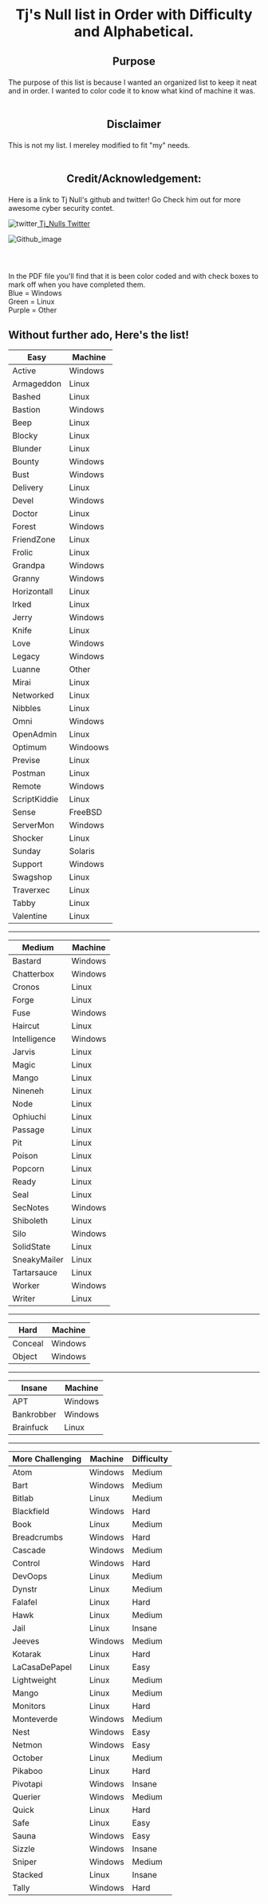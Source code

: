 <h1 align="center">Tj's Null list in Order with Difficulty and Alphabetical.</h1>


<h2><p align="center"> Purpose </p></h2>
The purpose of this list is because I wanted an organized list to keep it neat and in order. I wanted to color code it to know what kind of machine it was.<br><br>


<h2><p align="center"> Disclaimer </p></h2>
This is not my list. I mereley modified to fit "my" needs.<br><br>


<h2><p align="center"> Credit/Acknowledgement: </p></h2>
Here is a link to Tj Null's github and twitter! Go Check him out for more awesome cyber security contet.


![twitter](https://user-images.githubusercontent.com/110210595/186572956-6abbf65f-595b-4aa6-be93-0c4edd50779f.png)[   Tj_Nulls Twitter](https://twitter.com/TJ_Null?ref_src=twsrc%5Egoogle%7Ctwcamp%5Eserp%7Ctwgr%5Eauthor)

![Github_image](https://user-images.githubusercontent.com/110210595/186572806-5ad1e3cd-aa4c-4bbb-8c0b-394a10787355.png)<br><br>






#  
In the PDF file you'll find that it is been color coded and with check boxes to mark off when you have completed them.<br>
Blue = Windows<br>
Green = Linux<br>
Purple = Other<br>


## Without further ado, Here's the list!


| Easy | Machine |
| ---- | ------- |
| Active | Windows |
| Armageddon | Linux |
| Bashed | Linux |
| Bastion | Windows |  
| Beep | Linux |
| Blocky | Linux |
| Blunder | Linux |
| Bounty | Windows |
| Bust |  Windows |
| Delivery | Linux |
| Devel | Windows |
| Doctor | Linux |
| Forest | Windows |
| FriendZone | Linux |
| Frolic | Linux |
| Grandpa | Windows |
| Granny | Windows |
| Horizontall | Linux |
| Irked | Linux |
| Jerry | Windows |
| Knife | Linux |
| Love |  Windows |
| Legacy | Windows |
| Luanne | Other |
| Mirai | Linux |
| Networked | Linux |
| Nibbles | Linux |
| Omni | Windows |
| OpenAdmin | Linux |
| Optimum | Windoows |
| Previse | Linux |
| Postman | Linux |
| Remote | Windows |
| ScriptKiddie | Linux |
| Sense | FreeBSD |
| ServerMon | Windows |
| Shocker | Linux |
| Sunday | Solaris |
| Support | Windows |
| Swagshop | Linux |
| Traverxec | Linux |
| Tabby | Linux |
| Valentine | Linux |

---------------------------

| Medium | Machine |
| ------ | ------- |
| Bastard | Windows |
| Chatterbox | Windows |
| Cronos | Linux |
| Forge | Linux |
| Fuse | Windows |
| Haircut | Linux |
| Intelligence | Windows |
| Jarvis | Linux |
| Magic | Linux |
| Mango | Linux |
| Nineneh | Linux |
| Node | Linux |
| Ophiuchi | Linux |
| Passage | Linux |
| Pit | Linux |
| Poison | Linux |
| Popcorn | Linux |
| Ready | Linux |
| Seal | Linux |
| SecNotes | Windows |
| Shiboleth | Linux |
| Silo | Windows |
| SolidState | Linux
| SneakyMailer | Linux
| Tartarsauce | Linux
| Worker | Windows |
| Writer | Linux |

---------------------------

| Hard | Machine |
| ------ | ------- |
| Conceal | Windows |
| Object | Windows |

---------------------------

| Insane | Machine |
| ------ | ------- |
| APT | Windows |
| Bankrobber | Windows |
| Brainfuck | Linux |

---------------------------

| More Challenging | Machine | Difficulty |
| ------ | ------ | ------ |
| Atom | Windows | Medium |
| Bart | Windows | Medium |
| Bitlab | Linux | Medium |
| Blackfield | Windows | Hard |
| Book | Linux | Medium |
| Breadcrumbs | Windows | Hard |
| Cascade | Windows | Medium |
| Control | Windows | Hard |
| DevOops | Linux | Medium |
| Dynstr | Linux | Medium |
| Falafel | Linux | Hard |
| Hawk | Linux | Medium |
| Jail | Linux | Insane |
| Jeeves | Windows | Medium |
| Kotarak | Linux | Hard |
| LaCasaDePapel | Linux | Easy |
| Lightweight | Linux | Medium |
| Mango | Linux | Medium |
| Monitors | Linux | Hard |
| Monteverde | Windows | Medium |
| Nest | Windows | Easy |
| Netmon | Windows | Easy |
| October | Linux | Medium |
| Pikaboo | Linux | Hard |
| Pivotapi | Windows | Insane |
| Querier | Windows | Medium |
| Quick | Linux | Hard |
| Safe | Linux | Easy |
| Sauna | Windows | Easy |
| Sizzle | Windows | Insane |
| Sniper | Windows | Medium |
| Stacked | Linux | Insane |
| Tally | Windows | Hard |
